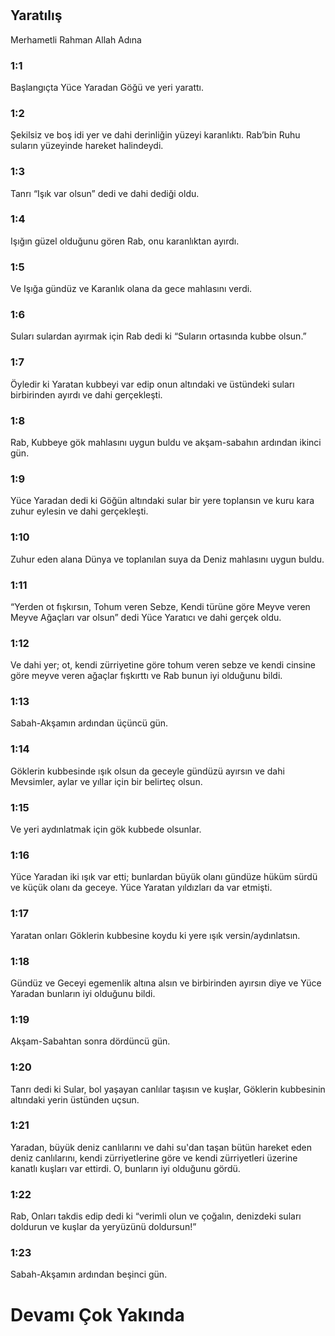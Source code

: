 # 
## Yaratılış

Merhametli Rahman Allah Adına

### 1:1

Başlangıçta Yüce Yaradan Göğü ve yeri yarattı.

### 1:2

Şekilsiz ve boş idi yer ve dahi derinliğin yüzeyi karanlıktı. Rab’bin Ruhu suların yüzeyinde hareket halindeydi.

### 1:3

Tanrı “Işık var olsun” dedi ve dahi dediği oldu.

### 1:4

Işığın güzel olduğunu gören Rab, onu karanlıktan ayırdı.

### 1:5

Ve Işığa gündüz ve Karanlık olana da gece mahlasını verdi.

### 1:6

Suları sulardan ayırmak için Rab dedi ki “Suların ortasında kubbe olsun.”

### 1:7

Öyledir ki Yaratan kubbeyi var edip onun altındaki ve üstündeki suları birbirinden ayırdı ve dahi gerçekleşti.

### 1:8

Rab, Kubbeye gök mahlasını uygun buldu ve akşam-sabahın ardından ikinci gün.

### 1:9

Yüce Yaradan dedi ki Göğün altındaki sular bir yere toplansın ve kuru kara zuhur eylesin ve dahi gerçekleşti.

### 1:10

Zuhur eden alana Dünya ve toplanılan suya da Deniz mahlasını uygun buldu.

### 1:11

“Yerden ot fışkırsın, Tohum veren Sebze, Kendi türüne göre Meyve veren Meyve Ağaçları var olsun” dedi Yüce Yaratıcı ve dahi gerçek oldu.

### 1:12

Ve dahi yer; ot, kendi zürriyetine göre tohum veren sebze ve kendi cinsine göre meyve veren ağaçlar fışkırttı ve Rab bunun iyi olduğunu bildi.

### 1:13

Sabah-Akşamın ardından üçüncü gün.

### 1:14

Göklerin kubbesinde ışık olsun da geceyle gündüzü ayırsın ve dahi Mevsimler, aylar ve yıllar için bir belirteç olsun.

### 1:15

Ve yeri aydınlatmak için gök kubbede olsunlar.

### 1:16

Yüce Yaradan iki ışık var etti; bunlardan büyük olanı gündüze hüküm sürdü ve küçük olanı da geceye. Yüce Yaratan yıldızları da var etmişti.

### 1:17

Yaratan onları Göklerin kubbesine koydu ki yere ışık versin/aydınlatsın.

### 1:18

Gündüz ve Geceyi egemenlik altına alsın ve birbirinden ayırsın diye ve Yüce Yaradan bunların iyi olduğunu bildi.

### 1:19

Akşam-Sabahtan sonra dördüncü gün.

### 1:20

Tanrı dedi ki Sular, bol yaşayan canlılar taşısın ve kuşlar, Göklerin kubbesinin altındaki yerin üstünden uçsun.

### 1:21

Yaradan, büyük deniz canlılarını ve dahi su'dan taşan bütün hareket eden deniz canlılarını, kendi zürriyetlerine göre ve kendi zürriyetleri üzerine kanatlı kuşları var ettirdi. O, bunların iyi olduğunu gördü.

### 1:22

Rab, Onları takdis edip dedi ki “verimli olun ve çoğalın, denizdeki suları doldurun ve kuşlar da yeryüzünü doldursun!”

### 1:23

Sabah-Akşamın ardından beşinci gün.

# Devamı Çok Yakında
